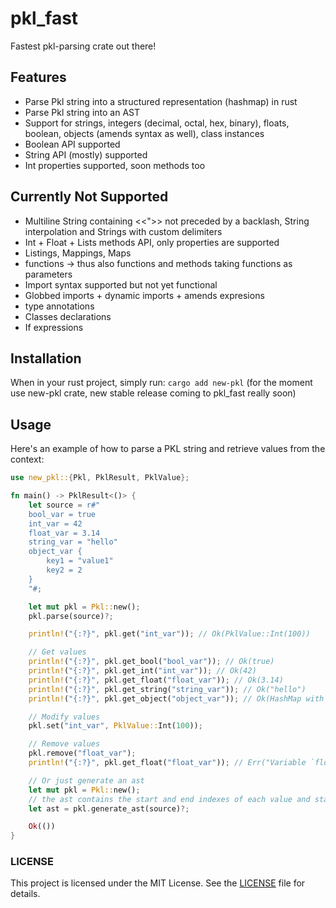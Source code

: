 # pkl_fast

Fastest pkl-parsing crate out there!

## Features

- Parse Pkl string into a structured representation (hashmap) in rust
- Parse Pkl string into an AST
- Support for strings, integers (decimal, octal, hex, binary), floats, boolean, objects (amends syntax as well), class instances
- Boolean API supported
- String API (mostly) supported
- Int properties supported, soon methods too

## Currently Not Supported

- Multiline String containing <<">> not preceded by a backlash, String interpolation and Strings with custom delimiters
- Int + Float + Lists methods API, only properties are supported
- Listings, Mappings, Maps
- functions -> thus also functions and methods taking functions as parameters
- Import syntax supported but not yet functional
- Globbed imports + dynamic imports + amends expresions
- type annotations
- Classes declarations
- If expressions

## Installation

When in your rust project, simply run: `cargo add new-pkl` (for the moment use new-pkl crate, new stable release coming to pkl_fast really soon)

## Usage

Here's an example of how to parse a PKL string and retrieve values from the context:

```rust
use new_pkl::{Pkl, PklResult, PklValue};

fn main() -> PklResult<()> {
    let source = r#"
    bool_var = true
    int_var = 42
    float_var = 3.14
    string_var = "hello"
    object_var {
        key1 = "value1"
        key2 = 2
    }
    "#;

    let mut pkl = Pkl::new();
    pkl.parse(source)?;

    println!("{:?}", pkl.get("int_var")); // Ok(PklValue::Int(100))

    // Get values
    println!("{:?}", pkl.get_bool("bool_var")); // Ok(true)
    println!("{:?}", pkl.get_int("int_var")); // Ok(42)
    println!("{:?}", pkl.get_float("float_var")); // Ok(3.14)
    println!("{:?}", pkl.get_string("string_var")); // Ok("hello")
    println!("{:?}", pkl.get_object("object_var")); // Ok(HashMap with key1 and key2)

    // Modify values
    pkl.set("int_var", PklValue::Int(100));

    // Remove values
    pkl.remove("float_var");
    println!("{:?}", pkl.get_float("float_var")); // Err("Variable `float_var` not found")

    // Or just generate an ast
    let mut pkl = Pkl::new();
    // the ast contains the start and end indexes of each value and statement
    let ast = pkl.generate_ast(source)?;

    Ok(())
}
```

### LICENSE

This project is licensed under the MIT License. See the [LICENSE](./LICENSE) file for details.

